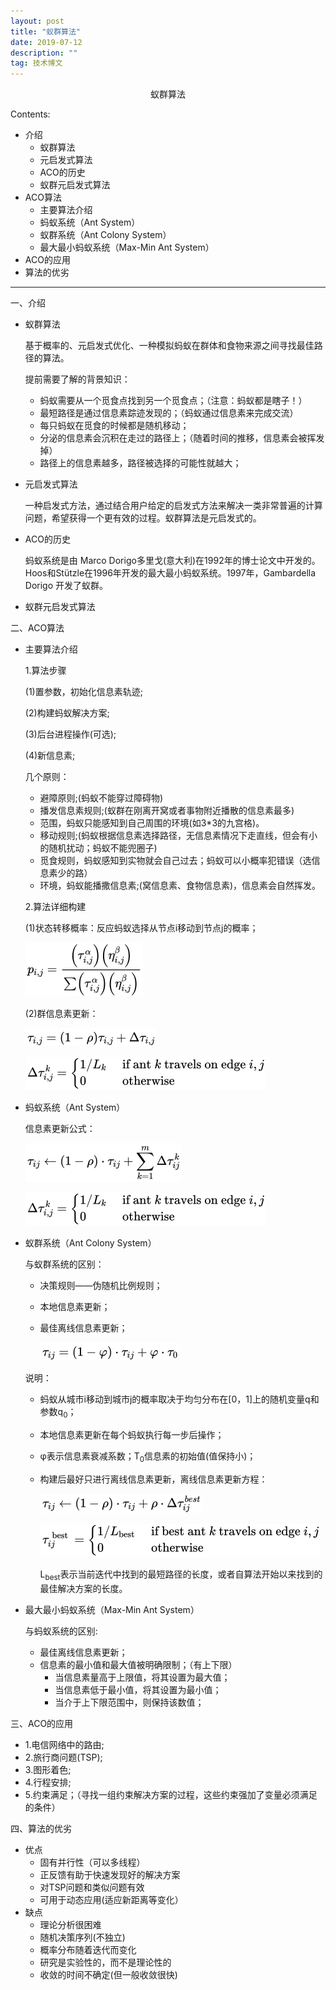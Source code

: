 ```yaml
---
layout: post
title: "蚁群算法"
date: 2019-07-12
description: ""
tag: 技术博文
---
```


<center>蚁群算法</center>

Contents:

* 介绍
  * 蚁群算法
  * 元启发式算法
  * ACO的历史
  * 蚁群元启发式算法
* ACO算法
  * 主要算法介绍
  * 蚂蚁系统（Ant System）
  * 蚁群系统（Ant Colony System）
  * 最大最小蚂蚁系统（Max-Min Ant System）
* ACO的应用
* 算法的优劣

---

一、介绍

- 蚁群算法

  基于概率的、元启发式优化、一种模拟蚂蚁在群体和食物来源之间寻找最佳路径的算法。

  提前需要了解的背景知识：

  * 蚂蚁需要从一个觅食点找到另一个觅食点；（注意：蚂蚁都是瞎子！）
  * 最短路径是通过信息素踪迹发现的；（蚂蚁通过信息素来完成交流）
  * 每只蚂蚁在觅食的时候都是随机移动；
  * 分泌的信息素会沉积在走过的路径上；（随着时间的推移，信息素会被挥发掉）
  * 路径上的信息素越多，路径被选择的可能性就越大；

- 元启发式算法

  一种启发式方法，通过结合用户给定的启发式方法来解决一类非常普遍的计算问题，希望获得一个更有效的过程。蚁群算法是元启发式的。

- ACO的历史

  蚂蚁系统是由 Marco Dorigo多里戈(意大利)在1992年的博士论文中开发的。Hoos和Stützle在1996年开发的最大最小蚂蚁系统。1997年，Gambardella Dorigo 开发了蚁群。

- 蚁群元启发式算法

二、ACO算法

- 主要算法介绍

  1.算法步骤

  (1)置参数，初始化信息素轨迹;

  (2)构建蚂蚁解决方案;

  (3)后台进程操作(可选);

  (4)新信息素;

  几个原则：

  * 避障原则;(蚂蚁不能穿过障碍物)
  * 播发信息素规则;(蚁群在刚离开窝或者事物附近播散的信息素最多)
  * 范围，蚂蚁只能感知到自己周围的环境(如3*3的九宫格)。
  * 移动规则;(蚂蚁根据信息素选择路径，无信息素情况下走直线，但会有小的随机扰动；蚂蚁不能兜圈子)
  * 觅食规则，蚂蚁感知到实物就会自己过去；蚂蚁可以小概率犯错误（选信息素少的路）
  * 环境，蚂蚁能播撒信息素;(窝信息素、食物信息素)，信息素会自然挥发。

  2.算法详细构建

  (1)状态转移概率：反应蚂蚁选择从节点i移动到节点j的概率；

  ![image-20190711172315796](/images/posts/markdown/image-20190711172315796.png)

  (2)群信息素更新：

  ![image-20190712092259069](/images/posts/markdown/image-20190712092259069.png)

  ![image-20190712092411869](/images/posts/markdown/image-20190712092411869.png)

- 蚂蚁系统（Ant System）

  信息素更新公式：

  ![image-20190712092705244](/images/posts/markdown/image-20190712092705244.png)

  ![image-20190712092729669](/images/posts/markdown/image-20190712092729669.png)

- 蚁群系统（Ant Colony System）

  与蚁群系统的区别：

  * 决策规则——伪随机比例规则；

  * 本地信息素更新；

  * 最佳离线信息素更新；

    ![image-20190712094153283](/images/posts/markdown/image-20190712094153283.png)

  说明：

  * 蚂蚁从城市i移动到城市j的概率取决于均匀分布在[0，1]上的随机变量q和参数q<sub>0</sub>；

  * 本地信息素更新在每个蚂蚁执行每一步后操作；

  * φ表示信息素衰减系数；T<sub>0</sub>信息素的初始值(值保持小)；

  * 构建后最好只进行离线信息素更新，离线信息素更新方程：

    ![image-20190712094612676](/images/posts/markdown/image-20190712094612676.png)

    ![image-20190712094648121](/images/posts/markdown/image-20190712094648121.png)

    L<sub>best</sub>表示当前迭代中找到的最短路径的长度，或者自算法开始以来找到的最佳解决方案的长度。

- 最大最小蚂蚁系统（Max-Min Ant System）

  与蚂蚁系统的区别:

  * 最佳离线信息素更新；
  * 信息素的最小值和最大值被明确限制；（有上下限）
    * 当信息素量高于上限值，将其设置为最大值；
    * 当信息素低于最小值，将其设置为最小值；
    * 当介于上下限范围中，则保持该数值；

三、ACO的应用

- 1.电信网络中的路由;
- 2.旅行商问题(TSP);
- 3.图形着色;
- 4.行程安排;
- 5.约束满足；（寻找一组约束解决方案的过程，这些约束强加了变量必须满足的条件）

四、算法的优劣

- 优点
  - 固有并行性（可以多线程）
  - 正反馈有助于快速发现好的解决方案
  - 对TSP问题和类似问题有效
  - 可用于动态应用(适应新距离等变化）
- 缺点
  - 理论分析很困难
  - 随机决策序列(不独立)
  - 概率分布随着迭代而变化
  - 研究是实验性的，而不是理论性的
  - 收敛的时间不确定(但一般收敛很快)